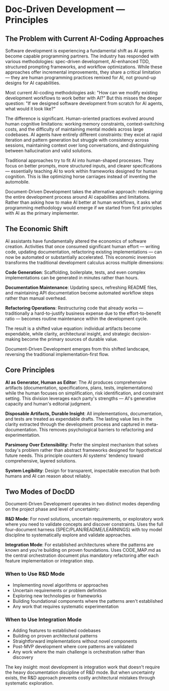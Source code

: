 # Doc‑Driven Development — Principles

## The Problem with Current AI-Coding Approaches

Software development is experiencing a fundamental shift as AI agents become capable programming partners. The industry has responded with various methodologies: spec-driven development, AI-enhanced TDD, structured prompting frameworks, and workflow optimizations. While these approaches offer incremental improvements, they share a critical limitation — they are human programming practices remixed for AI, not ground-up designs for AI capabilities.

Most current AI-coding methodologies ask: "How can we modify existing development workflows to work better with AI?" But this misses the deeper question: "If we designed software development from scratch for AI agents, what would it look like?"

The difference is significant. Human-oriented practices evolved around human cognitive limitations: working memory constraints, context-switching costs, and the difficulty of maintaining mental models across large codebases. AI agents have entirely different constraints: they excel at rapid iteration and pattern generation but struggle with consistency across sessions, maintaining context over long conversations, and distinguishing between hallucination and valid solutions.

Traditional approaches try to fit AI into human-shaped processes. They focus on better prompts, more structured inputs, and clearer specifications — essentially teaching AI to work within frameworks designed for human cognition. This is like optimizing horse carriages instead of inventing the automobile.

Document-Driven Development takes the alternative approach: redesigning the entire development process around AI capabilities and limitations. Rather than asking how to make AI better at human workflows, it asks what programming methodology would emerge if we started from first principles with AI as the primary implementer.

## The Economic Shift

AI assistants have fundamentally altered the economics of software creation. Activities that once consumed significant human effort — writing code, updating documentation, refactoring existing implementations — can now be automated or substantially accelerated. This economic inversion transforms the traditional development calculus across multiple dimensions:

**Code Generation**: Scaffolding, boilerplate, tests, and even complex implementations can be generated in minutes rather than hours.

**Documentation Maintenance**: Updating specs, refreshing README files, and maintaining API documentation become automated workflow steps rather than manual overhead.

**Refactoring Operations**: Restructuring code that already works — traditionally a hard-to-justify business expense due to the effort-to-benefit ratio — becomes routine maintenance within the development cycle.

The result is a shifted value equation: individual artifacts become expendable, while clarity, architectural insight, and strategic decision-making become the primary sources of durable value.

Document-Driven Development emerges from this shifted landscape, reversing the traditional implementation-first flow.

## Core Principles

**AI as Generator, Human as Editor**: The AI produces comprehensive artifacts (documentation, specifications, plans, tests, implementations) while the human focuses on simplification, risk identification, and constraint setting. This division leverages each party's strengths — AI's generative capacity and human's editorial judgment.

**Disposable Artifacts, Durable Insight**: All implementations, documentation, and tests are treated as expendable drafts. The lasting value lies in the clarity extracted through the development process and captured in meta-documentation. This removes psychological barriers to refactoring and experimentation.

**Parsimony Over Extensibility**: Prefer the simplest mechanism that solves today's problem rather than abstract frameworks designed for hypothetical future needs. This principle counters AI systems' tendency toward comprehensive, layered solutions.

**System Legibility**: Design for transparent, inspectable execution that both humans and AI can reason about reliably.

## Two Modes of DocDD

Document-Driven Development operates in two distinct modes depending on the project phase and level of uncertainty:

**R&D Mode**: For novel solutions, uncertain requirements, or exploratory work where you need to validate concepts and discover constraints. Uses the full four-document harness (SPEC/PLAN/README/LEARNINGS) with toy model discipline to systematically explore and validate approaches.

**Integration Mode**: For established architectures where the patterns are known and you're building on proven foundations. Uses CODE_MAP.md as the central orchestration document plus mandatory refactoring after each feature implementation or integration step.

### When to Use R&D Mode
- Implementing novel algorithms or approaches
- Uncertain requirements or problem definition
- Exploring new technologies or frameworks
- Building foundational components where the patterns aren't established
- Any work that requires systematic experimentation

### When to Use Integration Mode
- Adding features to established codebases
- Building on proven architectural patterns
- Straightforward implementations without novel components
- Post-MVP development where core patterns are validated
- Any work where the main challenge is orchestration rather than discovery

The key insight: most development is integration work that doesn't require the heavy documentation discipline of R&D mode. But when uncertainty exists, the R&D approach prevents costly architectural mistakes through systematic exploration.